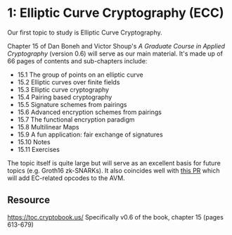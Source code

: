 # 1: Elliptic Curve Cryptography (ECC)

Our first topic to study is Elliptic Curve Cryptography. 

Chapter 15 of Dan Boneh and Victor Shoup's _A Graduate Course in Applied Cryptography_ (version 0.6) will serve as our main material. It's made up of 66 pages of contents and sub-chapters include:
- 15.1 The group of points on an elliptic curve
- 15.2 Elliptic curves over finite fields
- 15.3 Elliptic curve cryptography
- 15.4 Pairing based cryptography
- 15.5 Signature schemes from pairings
- 15.6 Advanced encryption schemes from pairings
- 15.7 The functional encryption paradigm
- 15.8 Multilinear Maps
- 15.9 A fun application: fair exchange of signatures
- 15.10 Notes
- 15.11 Exercises

The topic itself is quite large but will serve as an excellent basis for future topics (e.g. Groth16 zk-SNARKs). It also coincides well with [this PR](https://github.com/algorand/go-algorand/pull/4924/files) which will add EC-related opcodes to the AVM.



## Resource 
https://toc.cryptobook.us/
Specifically v0.6 of the book, chapter 15 (pages 613-679)
